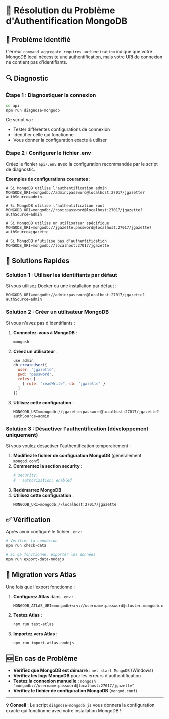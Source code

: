 # 🔧 Résolution du Problème d'Authentification MongoDB

## 🚨 Problème Identifié

L'erreur `command aggregate requires authentication` indique que votre MongoDB local nécessite une authentification, mais votre URI de connexion ne contient pas d'identifiants.

## 🔍 Diagnostic

### Étape 1 : Diagnostiquer la connexion

```bash
cd api
npm run diagnose-mongodb
```

Ce script va :
- Tester différentes configurations de connexion
- Identifier celle qui fonctionne
- Vous donner la configuration exacte à utiliser

### Étape 2 : Configurer le fichier .env

Créez le fichier `api/.env` avec la configuration recommandée par le script de diagnostic.

**Exemples de configurations courantes :**

```env
# Si MongoDB utilise l'authentification admin
MONGODB_URI=mongodb://admin:password@localhost:27017/jgazette?authSource=admin

# Si MongoDB utilise l'authentification root
MONGODB_URI=mongodb://root:password@localhost:27017/jgazette?authSource=admin

# Si MongoDB utilise un utilisateur spécifique
MONGODB_URI=mongodb://jgazette:password@localhost:27017/jgazette?authSource=jgazette

# Si MongoDB n'utilise pas d'authentification
MONGODB_URI=mongodb://localhost:27017/jgazette
```

## 🚀 Solutions Rapides

### Solution 1 : Utiliser les identifiants par défaut

Si vous utilisez Docker ou une installation par défaut :

```env
MONGODB_URI=mongodb://admin:password@localhost:27017/jgazette?authSource=admin
```

### Solution 2 : Créer un utilisateur MongoDB

Si vous n'avez pas d'identifiants :

1. **Connectez-vous à MongoDB** :
   ```bash
   mongosh
   ```

2. **Créez un utilisateur** :
   ```javascript
   use admin
   db.createUser({
     user: "jgazette",
     pwd: "password",
     roles: [
       { role: "readWrite", db: "jgazette" }
     ]
   })
   ```

3. **Utilisez cette configuration** :
   ```env
   MONGODB_URI=mongodb://jgazette:password@localhost:27017/jgazette?authSource=admin
   ```

### Solution 3 : Désactiver l'authentification (développement uniquement)

Si vous voulez désactiver l'authentification temporairement :

1. **Modifiez le fichier de configuration MongoDB** (généralement `mongod.conf`)
2. **Commentez la section security** :
   ```yaml
   # security:
   #   authorization: enabled
   ```
3. **Redémarrez MongoDB**
4. **Utilisez cette configuration** :
   ```env
   MONGODB_URI=mongodb://localhost:27017/jgazette
   ```

## ✅ Vérification

Après avoir configuré le fichier `.env` :

```bash
# Vérifier la connexion
npm run check-data

# Si ça fonctionne, exporter les données
npm run export-data-nodejs
```

## 🎯 Migration vers Atlas

Une fois que l'export fonctionne :

1. **Configurez Atlas** dans `.env` :
   ```env
   MONGODB_ATLAS_URI=mongodb+srv://username:password@cluster.mongodb.net/jgazette
   ```

2. **Testez Atlas** :
   ```bash
   npm run test-atlas
   ```

3. **Importez vers Atlas** :
   ```bash
   npm run import-atlas-nodejs
   ```

## 🆘 En cas de Problème

- **Vérifiez que MongoDB est démarré** : `net start MongoDB` (Windows)
- **Vérifiez les logs MongoDB** pour les erreurs d'authentification
- **Testez la connexion manuelle** : `mongosh "mongodb://username:password@localhost:27017/jgazette"`
- **Vérifiez le fichier de configuration MongoDB** (`mongod.conf`)

---

**💡 Conseil** : Le script `diagnose-mongodb.js` vous donnera la configuration exacte qui fonctionne avec votre installation MongoDB !
